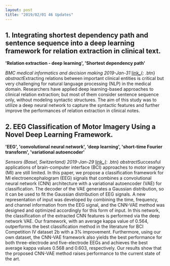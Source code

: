 ```yaml
---
layout: post
title: "2019/02/01 46 Updates"
---
```

## 1. Integrating shortest dependency path and sentence sequence into a deep learning framework for relation extraction in clinical text.
**'Relation extraction - deep learning', 'Shortest dependency path'**

*BMC medical informatics and decision making* *2019-Jan-31*
[link_](https://bmcmedinformdecismak.biomedcentral.com/articles/10.1186/s12911-019-0736-9){: .btn}
*abstract*Extracting relations between important clinical entities is critical but very challenging for natural language processing (NLP) in the medical domain. Researchers have applied deep learning-based approaches to clinical relation extraction; but most of them consider sentence sequence only, without modeling syntactic structures. The aim of this study was to utilize a deep neural network to capture the syntactic features and further improve the performances of relation extraction in clinical notes.

## 2. EEG Classification of Motor Imagery Using a Novel Deep Learning Framework.
**'EEG', 'convolutional neural network', 'deep learning', 'short-time Fourier transform', 'variational autoencoder'**

*Sensors (Basel, Switzerland)* *2019-Jan-29*
[link_](http://www.mdpi.com/resolver?pii=s19030551){: .btn}
*abstract*Successful applications of brain-computer interface (BCI) approaches to motor imagery (MI) are still limited. In this paper, we propose a classification framework for MI electroencephalogram (EEG) signals that combines a convolutional neural network (CNN) architecture with a variational autoencoder (VAE) for classification. The decoder of the VAE generates a Gaussian distribution, so it can be used to fit the Gaussian distribution of EEG signals. A new representation of input was developed by combining the time, frequency, and channel information from the EEG signal, and the CNN-VAE method was designed and optimized accordingly for this form of input. In this network, the classification of the extracted CNN features is performed via the deep network VAE. Our framework, with an average kappa value of 0.564, outperforms the best classification method in the literature for BCI Competition IV dataset 2b with a 3% improvement. Furthermore, using our own dataset, the CNN-VAE framework also yields the best performance for both three-electrode and five-electrode EEGs and achieves the best average kappa values 0.568 and 0.603, respectively. Our results show that the proposed CNN-VAE method raises performance to the current state of the art.

